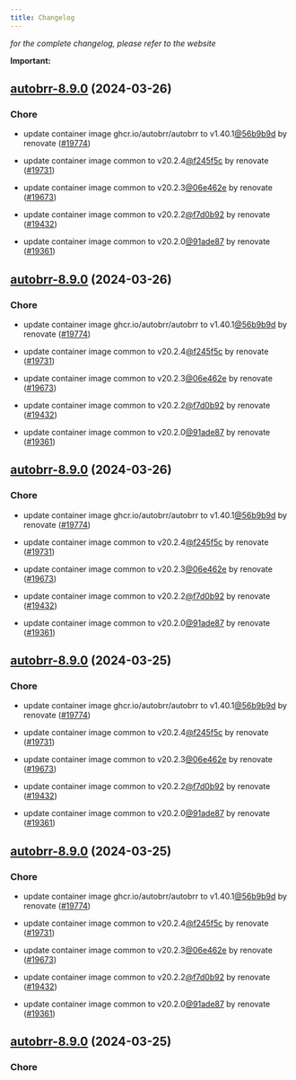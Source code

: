 ```yaml
---
title: Changelog
---
```



*for the complete changelog, please refer to the website*

**Important:**


## [autobrr-8.9.0](https://github.com/truecharts/charts/compare/autobrr-8.7.0...autobrr-8.9.0) (2024-03-26)

### Chore



- update container image ghcr.io/autobrr/autobrr to v1.40.1[@56b9b9d](https://github.com/56b9b9d) by renovate ([#19774](https://github.com/truecharts/charts/issues/19774))

- update container image common to v20.2.4[@f245f5c](https://github.com/f245f5c) by renovate ([#19731](https://github.com/truecharts/charts/issues/19731))

- update container image common to v20.2.3[@06e462e](https://github.com/06e462e) by renovate ([#19673](https://github.com/truecharts/charts/issues/19673))

- update container image common to v20.2.2[@f7d0b92](https://github.com/f7d0b92) by renovate ([#19432](https://github.com/truecharts/charts/issues/19432))

- update container image common to v20.2.0[@91ade87](https://github.com/91ade87) by renovate ([#19361](https://github.com/truecharts/charts/issues/19361))


## [autobrr-8.9.0](https://github.com/truecharts/charts/compare/autobrr-8.7.0...autobrr-8.9.0) (2024-03-26)

### Chore



- update container image ghcr.io/autobrr/autobrr to v1.40.1[@56b9b9d](https://github.com/56b9b9d) by renovate ([#19774](https://github.com/truecharts/charts/issues/19774))

- update container image common to v20.2.4[@f245f5c](https://github.com/f245f5c) by renovate ([#19731](https://github.com/truecharts/charts/issues/19731))

- update container image common to v20.2.3[@06e462e](https://github.com/06e462e) by renovate ([#19673](https://github.com/truecharts/charts/issues/19673))

- update container image common to v20.2.2[@f7d0b92](https://github.com/f7d0b92) by renovate ([#19432](https://github.com/truecharts/charts/issues/19432))

- update container image common to v20.2.0[@91ade87](https://github.com/91ade87) by renovate ([#19361](https://github.com/truecharts/charts/issues/19361))


## [autobrr-8.9.0](https://github.com/truecharts/charts/compare/autobrr-8.7.0...autobrr-8.9.0) (2024-03-26)

### Chore



- update container image ghcr.io/autobrr/autobrr to v1.40.1[@56b9b9d](https://github.com/56b9b9d) by renovate ([#19774](https://github.com/truecharts/charts/issues/19774))

- update container image common to v20.2.4[@f245f5c](https://github.com/f245f5c) by renovate ([#19731](https://github.com/truecharts/charts/issues/19731))

- update container image common to v20.2.3[@06e462e](https://github.com/06e462e) by renovate ([#19673](https://github.com/truecharts/charts/issues/19673))

- update container image common to v20.2.2[@f7d0b92](https://github.com/f7d0b92) by renovate ([#19432](https://github.com/truecharts/charts/issues/19432))

- update container image common to v20.2.0[@91ade87](https://github.com/91ade87) by renovate ([#19361](https://github.com/truecharts/charts/issues/19361))


## [autobrr-8.9.0](https://github.com/truecharts/charts/compare/autobrr-8.7.0...autobrr-8.9.0) (2024-03-25)

### Chore



- update container image ghcr.io/autobrr/autobrr to v1.40.1[@56b9b9d](https://github.com/56b9b9d) by renovate ([#19774](https://github.com/truecharts/charts/issues/19774))

- update container image common to v20.2.4[@f245f5c](https://github.com/f245f5c) by renovate ([#19731](https://github.com/truecharts/charts/issues/19731))

- update container image common to v20.2.3[@06e462e](https://github.com/06e462e) by renovate ([#19673](https://github.com/truecharts/charts/issues/19673))

- update container image common to v20.2.2[@f7d0b92](https://github.com/f7d0b92) by renovate ([#19432](https://github.com/truecharts/charts/issues/19432))

- update container image common to v20.2.0[@91ade87](https://github.com/91ade87) by renovate ([#19361](https://github.com/truecharts/charts/issues/19361))


## [autobrr-8.9.0](https://github.com/truecharts/charts/compare/autobrr-8.7.0...autobrr-8.9.0) (2024-03-25)

### Chore



- update container image ghcr.io/autobrr/autobrr to v1.40.1[@56b9b9d](https://github.com/56b9b9d) by renovate ([#19774](https://github.com/truecharts/charts/issues/19774))

- update container image common to v20.2.4[@f245f5c](https://github.com/f245f5c) by renovate ([#19731](https://github.com/truecharts/charts/issues/19731))

- update container image common to v20.2.3[@06e462e](https://github.com/06e462e) by renovate ([#19673](https://github.com/truecharts/charts/issues/19673))

- update container image common to v20.2.2[@f7d0b92](https://github.com/f7d0b92) by renovate ([#19432](https://github.com/truecharts/charts/issues/19432))

- update container image common to v20.2.0[@91ade87](https://github.com/91ade87) by renovate ([#19361](https://github.com/truecharts/charts/issues/19361))


## [autobrr-8.9.0](https://github.com/truecharts/charts/compare/autobrr-8.7.0...autobrr-8.9.0) (2024-03-25)

### Chore

